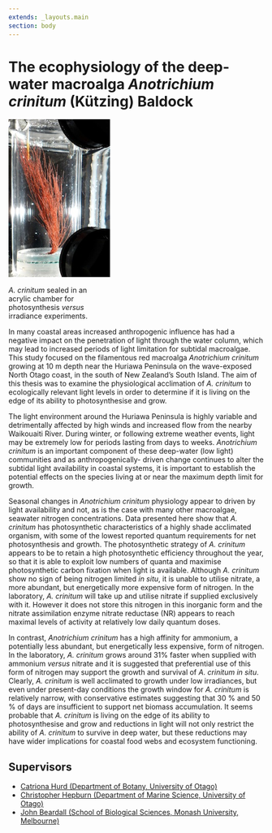 ```yaml
---
extends: _layouts.main
section: body
---
```


# The ecophysiology of the deep-water macroalga *Anotrichium crinitum* (Kützing) Baldock

<div class="card float-sm-right mx-2" style="max-width: 200px">
    <img class="card-img-top" src="/assets/images/P1020780_cropped_200px.jpeg" alt="Photosynthesis experiment.">
    <div class="card-body">
        <p class="card-text text-center"><em>A. crinitum</em> sealed in an acrylic chamber for photosynthesis <em>versus</em> irradiance experiments.</p>
    </div>
</div>

In many coastal areas increased anthropogenic influence has had a negative impact on the penetration of light through the water column, which may lead to increased periods of light limitation for subtidal macroalgae. This study focused on the filamentous red macroalga *Anotrichium crinitum* growing at 10 m depth near the Huriawa Peninsula on the wave-exposed North Otago coast, in the south of New Zealand’s South Island. The aim of this thesis was to examine the physiological acclimation of *A. crinitum* to ecologically relevant light levels in order to determine if it is living on the edge of its ability to photosynthesise and grow.

The light environment around the Huriawa Peninsula is highly variable and detrimentally affected by high winds and increased flow from the nearby Waikouaiti River. During winter, or following extreme weather events, light may be extremely low for periods lasting from days to weeks. *Anotrichium crinitum* is an important component of these deep-water (low light) communities and as anthropogenically- driven change continues to alter the subtidal light availability in coastal systems, it is important to establish the potential effects on the species living at or near the maximum depth limit for growth.

Seasonal changes in *Anotrichium crinitum* physiology appear to driven by light availability and not, as is the case with many other macroalgae, seawater nitrogen concentrations. Data presented here show that *A. crinitum* has photosynthetic characteristics of a highly shade acclimated organism, with some of the lowest reported quantum requirements for net photosynthesis and growth. The photosynthetic strategy of *A. crinitum* appears to be to retain a high photosynthetic efficiency throughout the year, so that it is able to exploit low numbers of quanta and maximise photosynthetic carbon fixation when light is available. Although *A. crinitum* show no sign of being nitrogen limited *in situ*, it is unable to utilise nitrate, a more abundant, but energetically more expensive form of nitrogen. In the laboratory, *A. crinitum* will take up and utilise nitrate if supplied exclusively with it. However it does not store this nitrogen in this inorganic form and the nitrate assimilation enzyme nitrate reductase (NR) appears to reach maximal levels of activity at relatively low daily quantum doses.

In contrast, *Anotrichium crinitum* has a high affinity for ammonium, a potentially less abundant, but energetically less expensive, form of nitrogen. In the laboratory, *A. crinitum* grows around 31% faster when supplied with ammonium *versus* nitrate and it is suggested that preferential use of this form of nitrogen may support the growth and survival of *A. crinitum* *in situ*. Clearly, *A. crinitum* is well acclimated to growth under low irradiances, but even under present-day conditions the growth window for *A. crinitum* is relatively narrow, with conservative estimates suggesting that 30 % and 50 % of days are insufficient to support net biomass accumulation. It seems probable that *A. crinitum* is living on the edge of its ability to photosynthesise and grow and reductions in light will not only restrict the ability of *A. crinitum* to survive in deep water, but these reductions may have wider implications for coastal food webs and ecosystem functioning.

## Supervisors

- [Catriona Hurd (Department of Botany,  University of Otago)][CLH]
- [Christopher Hepburn (Department of Marine Science, University of Otago)][CDH]
- [John Beardall (School of Biological Sciences, Monash University, Melbourne)][JB]


[CLH]: http://www.imas.utas.edu.au/people/profiles/current-staff/h/catriona-hurd
[CDH]: http://www.otago.ac.nz/marinescience/staff/chrishepburn.html
[JB]: http://www.biolsci.monash.edu.au/staff/beardall/index.html
